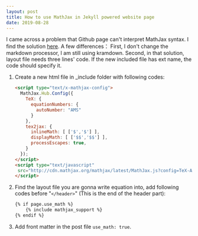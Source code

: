 ```yaml
---
layout: post
title: How to use MathJax in Jekyll powered website page
date: 2019-08-28
---
```


I came across a problem that Github page can't interpret MathJax syntax. I find the solution [here](https://haixing-hu.github.io/programming/2013/09/20/how-to-use-mathjax-in-jekyll-generated-github-pages/). A few differences： First, I don't change the markdown processor, I am still using kramdown. Second, in that solution, layout file needs three lines' code. If the new included file has ext name, the code should specify it.

1. Create a new html file in _include folder with following codes:

   ```html
   <script type="text/x-mathjax-config">
     MathJax.Hub.Config({
       TeX: {
         equationNumbers: {
           autoNumber: "AMS"
         }
       },
       tex2jax: {
         inlineMath: [ ['$','$'] ],
         displayMath: [ ['$$','$$'] ],
         processEscapes: true,
       }
     });
   </script>
   <script type="text/javascript"
    src="http://cdn.mathjax.org/mathjax/latest/MathJax.js?config=TeX-AMS-MML_HTMLorMML">
   </script>
   ```

2. Find the layout file you are gonna write equation into, add following codes before "``</header>``" (This is the end of the header part):

   ```html
   {% if page.use_math %}
       {% include mathjax_support %}
   {% endif %}
   ```

3. Add front matter in the post file ``use_math: true``.
